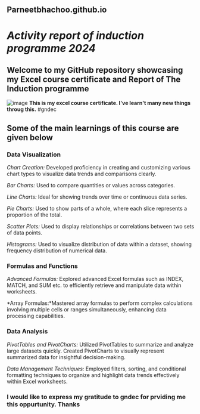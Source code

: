 ## Parneetbhachoo.github.io
# *Activity report of induction programme 2024*
## Welcome to my GitHub repository showcasing my Excel course certificate and Report of The Induction programme
![image](https://github.com/user-attachments/assets/d5726d13-c973-45b3-842e-33e250af1925)
**This is my excel course certificate. I've learn't many new things throug this.** #gndec

## Some of the main learnings of this course are given below 

### **Data Visualization**

*Chart Creation:* Developed proficiency in creating and customizing various chart types to visualize data trends and comparisons clearly.

*Bar Charts:* Used to compare quantities or values across categories.

*Line Charts:* Ideal for showing trends over time or continuous data series.

*Pie Charts:* Used to show parts of a whole, where each slice represents a proportion of the total.

*Scatter Plots:* Used to display relationships or correlations between two sets of data points.

*Histograms:* Used to visualize distribution of data within a dataset, showing frequency distribution of numerical data.

### **Formulas and Functions**

*Advanced Formulas:* Explored advanced Excel formulas such as INDEX, MATCH, and SUM etc. to efficiently retrieve and manipulate data within worksheets.

*Array Formulas:*Mastered array formulas to perform complex calculations involving multiple cells or ranges simultaneously, enhancing data processing capabilities.

### **Data Analysis**

*PivotTables and PivotCharts:* Utilized PivotTables to summarize and analyze large datasets quickly. Created PivotCharts to visually represent summarized data for insightful decision-making.

*Data Management Techniques:* Employed filters, sorting, and conditional formatting techniques to organize and highlight data trends effectively within Excel worksheets.

### I would like to express my gratitude to gndec for prviding me this oppurtunity. Thanks 
